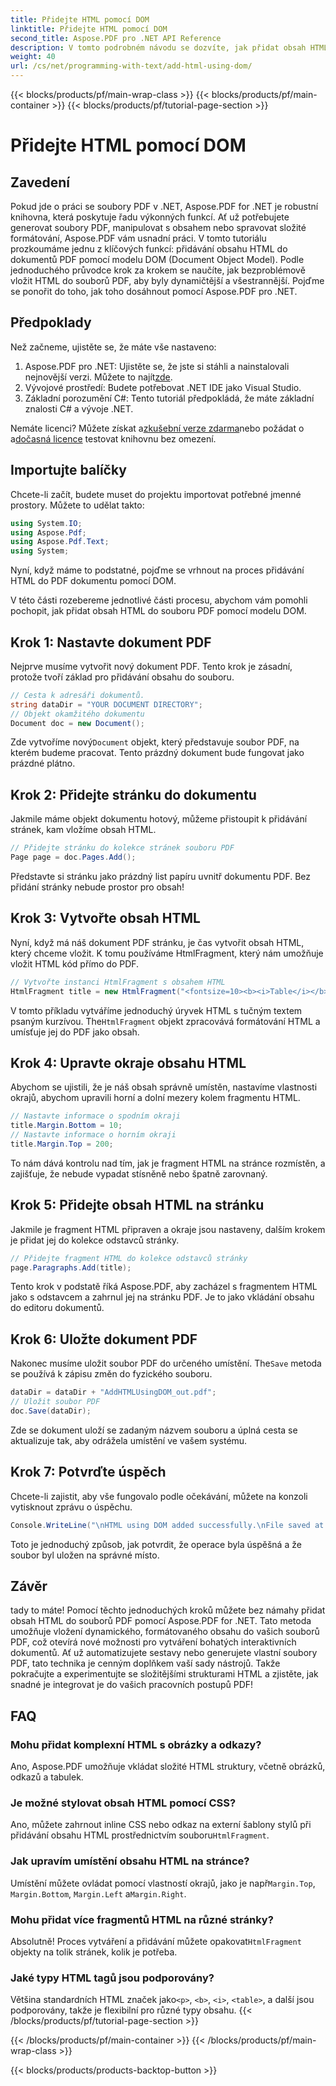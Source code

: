 ```yaml
---
title: Přidejte HTML pomocí DOM
linktitle: Přidejte HTML pomocí DOM
second_title: Aspose.PDF pro .NET API Reference
description: V tomto podrobném návodu se dozvíte, jak přidat obsah HTML do dokumentů PDF pomocí Aspose.PDF for .NET. Snadno vylepšete své soubory PDF pomocí dynamického formátování HTML.
weight: 40
url: /cs/net/programming-with-text/add-html-using-dom/
---
```


{{< blocks/products/pf/main-wrap-class >}}
{{< blocks/products/pf/main-container >}}
{{< blocks/products/pf/tutorial-page-section >}}

# Přidejte HTML pomocí DOM

## Zavedení

Pokud jde o práci se soubory PDF v .NET, Aspose.PDF for .NET je robustní knihovna, která poskytuje řadu výkonných funkcí. Ať už potřebujete generovat soubory PDF, manipulovat s obsahem nebo spravovat složité formátování, Aspose.PDF vám usnadní práci. V tomto tutoriálu prozkoumáme jednu z klíčových funkcí: přidávání obsahu HTML do dokumentů PDF pomocí modelu DOM (Document Object Model). Podle jednoduchého průvodce krok za krokem se naučíte, jak bezproblémově vložit HTML do souborů PDF, aby byly dynamičtější a všestrannější. Pojďme se ponořit do toho, jak toho dosáhnout pomocí Aspose.PDF pro .NET.

## Předpoklady

Než začneme, ujistěte se, že máte vše nastaveno:

1.  Aspose.PDF pro .NET: Ujistěte se, že jste si stáhli a nainstalovali nejnovější verzi. Můžete to najít[zde](https://releases.aspose.com/pdf/net/).
2. Vývojové prostředí: Budete potřebovat .NET IDE jako Visual Studio.
3. Základní porozumění C#: Tento tutoriál předpokládá, že máte základní znalosti C# a vývoje .NET.

Nemáte licenci? Můžete získat a[zkušební verze zdarma](https://releases.aspose.com/)nebo požádat o a[dočasná licence](https://purchase.aspose.com/temporary-license/) testovat knihovnu bez omezení.

## Importujte balíčky

Chcete-li začít, budete muset do projektu importovat potřebné jmenné prostory. Můžete to udělat takto:

```csharp
using System.IO;
using Aspose.Pdf;
using Aspose.Pdf.Text;
using System;
```

Nyní, když máme to podstatné, pojďme se vrhnout na proces přidávání HTML do PDF dokumentu pomocí DOM.

V této části rozebereme jednotlivé části procesu, abychom vám pomohli pochopit, jak přidat obsah HTML do souboru PDF pomocí modelu DOM.

## Krok 1: Nastavte dokument PDF

Nejprve musíme vytvořit nový dokument PDF. Tento krok je zásadní, protože tvoří základ pro přidávání obsahu do souboru.

```csharp
// Cesta k adresáři dokumentů.
string dataDir = "YOUR DOCUMENT DIRECTORY";
// Objekt okamžitého dokumentu
Document doc = new Document();
```

 Zde vytvoříme nový`Document` objekt, který představuje soubor PDF, na kterém budeme pracovat. Tento prázdný dokument bude fungovat jako prázdné plátno.

## Krok 2: Přidejte stránku do dokumentu

Jakmile máme objekt dokumentu hotový, můžeme přistoupit k přidávání stránek, kam vložíme obsah HTML.

```csharp
// Přidejte stránku do kolekce stránek souboru PDF
Page page = doc.Pages.Add();
```

Představte si stránku jako prázdný list papíru uvnitř dokumentu PDF. Bez přidání stránky nebude prostor pro obsah!

## Krok 3: Vytvořte obsah HTML

Nyní, když má náš dokument PDF stránku, je čas vytvořit obsah HTML, který chceme vložit. K tomu používáme HtmlFragment, který nám umožňuje vložit HTML kód přímo do PDF.

```csharp
// Vytvořte instanci HtmlFragment s obsahem HTML
HtmlFragment title = new HtmlFragment("<fontsize=10><b><i>Table</i></b></fontsize>");
```

 V tomto příkladu vytváříme jednoduchý úryvek HTML s tučným textem psaným kurzívou. The`HtmlFragment` objekt zpracovává formátování HTML a umísťuje jej do PDF jako obsah.

## Krok 4: Upravte okraje obsahu HTML

Abychom se ujistili, že je náš obsah správně umístěn, nastavíme vlastnosti okrajů, abychom upravili horní a dolní mezery kolem fragmentu HTML.

```csharp
// Nastavte informace o spodním okraji
title.Margin.Bottom = 10;
// Nastavte informace o horním okraji
title.Margin.Top = 200;
```

To nám dává kontrolu nad tím, jak je fragment HTML na stránce rozmístěn, a zajišťuje, že nebude vypadat stísněně nebo špatně zarovnaný.

## Krok 5: Přidejte obsah HTML na stránku

Jakmile je fragment HTML připraven a okraje jsou nastaveny, dalším krokem je přidat jej do kolekce odstavců stránky.

```csharp
// Přidejte fragment HTML do kolekce odstavců stránky
page.Paragraphs.Add(title);
```

Tento krok v podstatě říká Aspose.PDF, aby zacházel s fragmentem HTML jako s odstavcem a zahrnul jej na stránku PDF. Je to jako vkládání obsahu do editoru dokumentů.

## Krok 6: Uložte dokument PDF

 Nakonec musíme uložit soubor PDF do určeného umístění. The`Save` metoda se používá k zápisu změn do fyzického souboru.

```csharp
dataDir = dataDir + "AddHTMLUsingDOM_out.pdf";
// Uložit soubor PDF
doc.Save(dataDir);
```

Zde se dokument uloží se zadaným názvem souboru a úplná cesta se aktualizuje tak, aby odrážela umístění ve vašem systému.

## Krok 7: Potvrďte úspěch

Chcete-li zajistit, aby vše fungovalo podle očekávání, můžete na konzoli vytisknout zprávu o úspěchu.

```csharp
Console.WriteLine("\nHTML using DOM added successfully.\nFile saved at " + dataDir);
```

Toto je jednoduchý způsob, jak potvrdit, že operace byla úspěšná a že soubor byl uložen na správné místo.

## Závěr

tady to máte! Pomocí těchto jednoduchých kroků můžete bez námahy přidat obsah HTML do souborů PDF pomocí Aspose.PDF for .NET. Tato metoda umožňuje vložení dynamického, formátovaného obsahu do vašich souborů PDF, což otevírá nové možnosti pro vytváření bohatých interaktivních dokumentů. Ať už automatizujete sestavy nebo generujete vlastní soubory PDF, tato technika je cenným doplňkem vaší sady nástrojů. Takže pokračujte a experimentujte se složitějšími strukturami HTML a zjistěte, jak snadné je integrovat je do vašich pracovních postupů PDF!

## FAQ

### Mohu přidat komplexní HTML s obrázky a odkazy?
Ano, Aspose.PDF umožňuje vkládat složité HTML struktury, včetně obrázků, odkazů a tabulek.

### Je možné stylovat obsah HTML pomocí CSS?
 Ano, můžete zahrnout inline CSS nebo odkaz na externí šablony stylů při přidávání obsahu HTML prostřednictvím souboru`HtmlFragment`.

### Jak upravím umístění obsahu HTML na stránce?
 Umístění můžete ovládat pomocí vlastností okrajů, jako je např`Margin.Top`, `Margin.Bottom`, `Margin.Left` a`Margin.Right`.

### Mohu přidat více fragmentů HTML na různé stránky?
 Absolutně! Proces vytváření a přidávání můžete opakovat`HtmlFragment` objekty na tolik stránek, kolik je potřeba.

### Jaké typy HTML tagů jsou podporovány?
 Většina standardních HTML značek jako`<p>`, `<b>`, `<i>`, `<table>`, a další jsou podporovány, takže je flexibilní pro různé typy obsahu.
{{< /blocks/products/pf/tutorial-page-section >}}

{{< /blocks/products/pf/main-container >}}
{{< /blocks/products/pf/main-wrap-class >}}

{{< blocks/products/products-backtop-button >}}
